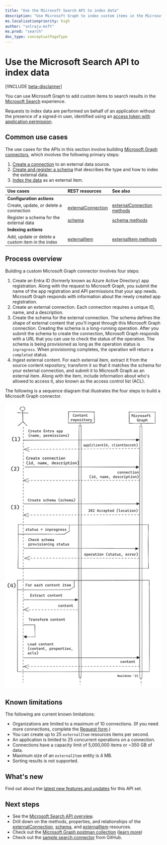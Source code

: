 ```yaml
---
title: "Use the Microsoft Search API to index data"
description: "Use Microsoft Graph to index custom items in the Microsoft Search service."
ms.localizationpriority: high
author: "snlraju-msft"
ms.prod: "search"
doc_type: conceptualPageType
---
```


# Use the Microsoft Search API to index data

[!INCLUDE [beta-disclaimer](../../includes/beta-disclaimer.md)]

You can use Microsoft Graph to add custom items to search results in the [Microsoft Search](/microsoftsearch/overview-microsoft-search) experience.

Requests to index data are performed on behalf of an application without the presence of a signed-in user, identified using an [access token with application permission](/graph/auth-v2-service).

## Common use cases

The use cases for the APIs in this section involve building [Microsoft Graph connectors](/microsoftsearch/connectors-overview), which involves the following primary steps:

1. [Create a connection](../api/externalconnectors-external-post-connections.md) to an external data source.
2. [Create and register a schema](../api/externalconnectors-externalconnection-patch-schema.md) that describes the type and how to index the external data.
3. [Index the data](../api/externalconnectors-externalconnection-put-items.md) as an external item.

| Use cases                                        | REST resources                              | See also |
|:-------------------------------------------------|:--------------------------------------------|:--|
| **Configuration actions**                        |                                             |   |
| Create, update, or delete a connection           | [externalConnection](externalconnectors-externalconnection.md) | [externalConnection methods](externalconnectors-externalconnection.md#methods) |
| Register a schema for the external data          | [schema](externalconnectors-schema.md)                         | [schema methods](externalconnectors-schema.md#methods) |
| **Indexing actions**                             |                                             |   |
| Add, update or delete a custom item in the index | [externalItem](externalconnectors-externalitem.md)             | [externalItem methods](externalconnectors-externalitem.md#methods) |

## Process overview

Building a custom Microsoft Graph connector involves four steps:

1. Create an Entra ID (formerly known as Azure Active Directory) app registration. Along with the request to Microsoft Graph, you submit the name of the app registration and API permissions that your app needs. Microsoft Graph responds with information about the newly created app registration.
2. Create an external connection. Each connection requires a unique ID, name, and a description.
3. Create the schema for the external connection. The schema defines the shape of external content that you'll ingest through this Microsoft Graph connection. Creating the schema is a long-running operation. After you submit the schema to create the connection, Microsoft Graph responds with a URL that you can use to check the status of the operation. The schema is being provisioned as long as the operation status is `inprogress`. When provisioning completes, the operation will return a `completed` status.
4. Ingest external content. For each external item, extract it from the source content repository, transform it so that it matches the schema for your external connection, and submit it to Microsoft Graph as an external item. Along with the item, include information about who's allowed to access it, also known as the access control list (ACL).

The following is a sequence diagram that illustrates the four steps to build a Microsoft Graph connector.

![A diagram that shows the four steps to build a Microsoft Graph connector](concepts/images/connectors-images/graph-connectors-sequence-diagram.png)

## Known limitations

The following are current known limitations:

- Organizations are limited to a maximum of 10 connections. (If you need more connections, complete the [Request form](https://aka.ms/GraphConnectorsHigherCapacity).)
- You can create up to 25 `externalItem` resources items per second.
- An application is limited to 25 concurrent operations on a connection.
- Connections have a capacity limit of 5,000,000 items or ~350 GB of data.
- Maximum size of an `externalItem` entity is 4 MB.
- Sorting results is not supported.

## What's new
Find out about the [latest new features and updates](/graph/whats-new-overview) for this API set.

## Next steps

- See the [Microsoft Search API overview](/graph/search-concept-overview).
- Drill down on the methods, properties, and relationships of the [externalConnection](externalconnectors-externalconnection.md), [schema](externalconnectors-schema.md), and [externalItem](externalconnectors-externalitem.md) resources.
- Check out the [Microsoft Graph postman collection](https://www.postman.com/microsoftgraph/workspace/microsoft-graph/folder/455214-66cbb476-ad94-448e-ba5a-ef58e1da7a90?ctx=documentation) ([learn more](https://developer.microsoft.com/graph/blogs/postman-collections))
- Check out the [sample search connector](https://github.com/microsoftgraph/msgraph-search-connector-sample) from GitHub.


